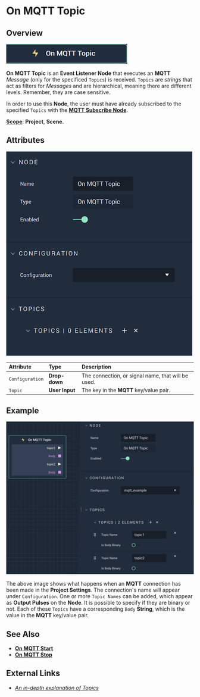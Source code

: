 # On MQTT Topic

## Overview

![The On MQTT Topic Node.](../../../../.gitbook/assets/onmqtttopicnode.png)

**On MQTT Topic** is an **Event Listener Node** that executes an **MQTT** *Message* (only for the specificed `Topics`) is received. `Topics` are *strings* that act as filters for *Messages* and are hierarchical, meaning there are different levels. Remember, they are case sensitive. 

In order to use this **Node**, the user must have already subscribed to the specified `Topics` with the [**MQTT Subscribe Node**](../mqttsubscribe.md).

[**Scope**](../../overview.md#scopes): **Project**, **Scene**.

## Attributes

![The On MQTT Topic Node Attributes.](../../../../.gitbook/assets/onmqtttopicattributes.png)

| Attribute | Type | Description |
| :--- | :--- | :--- |
| `Configuration` | **Drop-down** | The connection, or signal name, that will be used. |
| `Topic` | **User Input** | The key in the **MQTT** key/value pair. |

## Example

![On MQTT Topic Example.](../../../../.gitbook/assets/onmqtttopicexample.png)

The above image shows what happens when an **MQTT** connection has been made in the **Project Settings**. The connection's name will appear under `Configuration`. One or more `Topic Names` can be added, which appear as **Output Pulses** on the **Node**. It is possible to specify if they are binary or not. Each of these `Topics` have a corresponding `Body` **String**, which is the value in the **MQTT** key/value pair. 

## See Also

* [**On MQTT Start**](onmqttstart.md)
* [**On MQTT Stop**](onmqttstop.md)

## External Links

* [_An in-depth explanation of Topics_](http://www.steves-internet-guide.com/understanding-mqtt-topics/#:~:text=%20Understanding%20MQTT%20Topics%20%201%20The%20%24SYS,publish%20to%20an%20individual%20topic.%20That...%20More%20)

